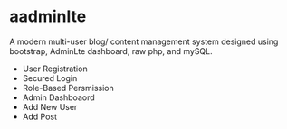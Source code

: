 # aadminlte

A modern multi-user blog/ content management system designed using bootstrap, AdminLte dashboard, raw php, and mySQL.

- User Registration
- Secured Login
- Role-Based Persmission
- Admin Dashboaord
- Add New User
- Add Post
